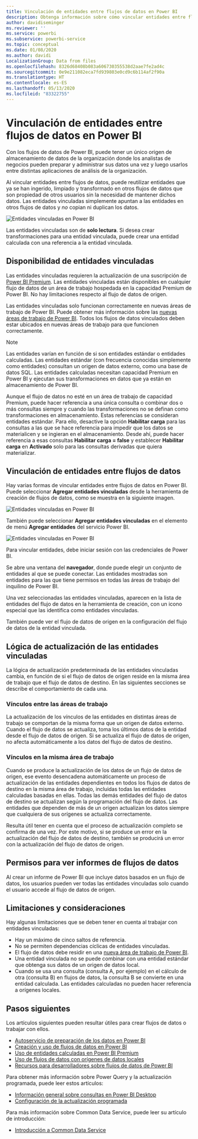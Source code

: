 ```yaml
---
title: Vinculación de entidades entre flujos de datos en Power BI
description: Obtenga información sobre cómo vincular entidades entre flujos de datos en Power BI.
author: davidiseminger
ms.reviewer: ''
ms.service: powerbi
ms.subservice: powerbi-service
ms.topic: conceptual
ms.date: 01/08/2020
ms.author: davidi
LocalizationGroup: Data from files
ms.openlocfilehash: 8326d68408b083a606730355538d2aae7fe2ad4c
ms.sourcegitcommit: 0e9e211082eca7fd939803e0cd9c6b114af2f90a
ms.translationtype: HT
ms.contentlocale: es-ES
ms.lasthandoff: 05/13/2020
ms.locfileid: "83322755"
---
```

# <a name="link-entities-between-dataflows-in-power-bi"></a>Vinculación de entidades entre flujos de datos en Power BI

Con los flujos de datos de Power BI, puede tener un único origen de almacenamiento de datos de la organización donde los analistas de negocios pueden preparar y administrar sus datos una vez y luego usarlos entre distintas aplicaciones de análisis de la organización. 

Al vincular entidades entre flujos de datos, puede reutilizar entidades que ya se han ingerido, limpiado y transformado en otros flujos de datos que son propiedad de otros usuarios sin la necesidad de mantener dichos datos. Las entidades vinculadas simplemente apuntan a las entidades en otros flujos de datos y *no* copian ni duplican los datos.

![Entidades vinculadas en Power BI](media/service-dataflows-linked-entities/linked-entities_00.png)

Las entidades vinculadas son de **solo lectura**. Si desea crear transformaciones para una entidad vinculada, puede crear una entidad calculada con una referencia a la entidad vinculada.

## <a name="linked-entity-availability"></a>Disponibilidad de entidades vinculadas

Las entidades vinculadas requieren la actualización de una suscripción de [Power BI Premium](../admin/service-premium-what-is.md). Las entidades vinculadas están disponibles en cualquier flujo de datos de un área de trabajo hospedada en la capacidad Premium de Power BI. No hay limitaciones respecto al flujo de datos de origen.

Las entidades vinculadas solo funcionan correctamente en nuevas áreas de trabajo de Power BI. Puede obtener más información sobre las [nuevas áreas de trabajo de Power BI](../collaborate-share/service-create-the-new-workspaces.md). Todos los flujos de datos vinculados deben estar ubicados en nuevas áreas de trabajo para que funcionen correctamente.

> [!NOTE]
> Las entidades varían en función de si son entidades estándar o entidades calculadas. Las entidades estándar (con frecuencia conocidas simplemente como entidades) consultan un origen de datos externo, como una base de datos SQL. Las entidades calculadas necesitan capacidad Premium en Power BI y ejecutan sus transformaciones en datos que ya están en almacenamiento de Power BI. 
>
>Aunque el flujo de datos no esté en un área de trabajo de capacidad Premium, puede hacer referencia a una única consulta o combinar dos o más consultas siempre y cuando las transformaciones no se definan como transformaciones en almacenamiento. Estas referencias se consideran entidades estándar. Para ello, desactive la opción **Habilitar carga** para las consultas a las que se hace referencia para impedir que los datos se materialicen y se ingieran en el almacenamiento. Desde ahí, puede hacer referencia a esas consultas **Habilitar carga = false** y establecer **Habilitar carga** en **Activado** solo para las consultas derivadas que quiera materializar.


## <a name="how-to-link-entities-between-dataflows"></a>Vinculación de entidades entre flujos de datos

Hay varias formas de vincular entidades entre flujos de datos en Power BI. Puede seleccionar **Agregar entidades vinculadas** desde la herramienta de creación de flujos de datos, como se muestra en la siguiente imagen. 

![Entidades vinculadas en Power BI](media/service-dataflows-linked-entities/linked-entities_00.png)

También puede seleccionar **Agregar entidades vinculadas** en el elemento de menú **Agregar entidades** del servicio Power BI.

![Entidades vinculadas en Power BI](media/service-dataflows-linked-entities/linked-entities_01.png)

Para vincular entidades, debe iniciar sesión con las credenciales de Power BI.

Se abre una ventana del **navegador**, donde puede elegir un conjunto de entidades al que se puede conectar. Las entidades mostradas son entidades para las que tiene permisos en todas las áreas de trabajo del inquilino de Power BI. 

Una vez seleccionadas las entidades vinculadas, aparecen en la lista de entidades del flujo de datos en la herramienta de creación, con un icono especial que las identifica como entidades vinculadas.

También puede ver el flujo de datos de origen en la configuración del flujo de datos de la entidad vinculada.

## <a name="refresh-logic-of-linked-entities"></a>Lógica de actualización de las entidades vinculadas
La lógica de actualización predeterminada de las entidades vinculadas cambia, en función de si el flujo de datos de origen reside en la misma área de trabajo que el flujo de datos de destino. En las siguientes secciones se describe el comportamiento de cada una.

### <a name="links-between-workspaces"></a>Vínculos entre las áreas de trabajo

La actualización de los vínculos de las entidades en distintas áreas de trabajo se comportan de la misma forma que un origen de datos externo. Cuando el flujo de datos se actualiza, toma los últimos datos de la entidad desde el flujo de datos de origen. Si se actualiza el flujo de datos de origen, no afecta automáticamente a los datos del flujo de datos de destino.

### <a name="links-in-the-same-workspace"></a>Vínculos en la misma área de trabajo

Cuando se produce la actualización de los datos de un flujo de datos de origen, ese evento desencadena automáticamente un proceso de actualización de las entidades dependientes en todos los flujos de datos de destino en la misma área de trabajo, incluidas todas las entidades calculadas basadas en ellas. Todas las demás entidades del flujo de datos de destino se actualizan según la programación del flujo de datos. Las entidades que dependen de más de un origen actualizan los datos siempre que cualquiera de sus orígenes se actualiza correctamente.

Resulta útil tener en cuenta que el proceso de actualización completo se confirma de una vez. Por este motivo, si se produce un error en la actualización del flujo de datos de destino, también se producirá un error con la actualización del flujo de datos de origen.

## <a name="permissions-when-viewing-reports-from-dataflows"></a>Permisos para ver informes de flujos de datos

Al crear un informe de Power BI que incluye datos basados en un flujo de datos, los usuarios pueden ver todas las entidades vinculadas solo cuando el usuario accede al flujo de datos de origen.

## <a name="limitations-and-considerations"></a>Limitaciones y consideraciones

Hay algunas limitaciones que se deben tener en cuenta al trabajar con entidades vinculadas:

* Hay un máximo de cinco saltos de referencia.
* No se permiten dependencias cíclicas de entidades vinculadas.
* El flujo de datos debe residir en una [nueva área de trabajo de Power BI](../collaborate-share/service-create-the-new-workspaces.md).
* Una entidad vinculada no se puede combinar con una entidad estándar que obtenga sus datos de un origen de datos local.
* Cuando se usa una consulta (consulta A, por ejemplo) en el cálculo de otra (consulta B) en flujos de datos, la consulta B se convierte en una entidad calculada. Las entidades calculadas no pueden hacer referencia a orígenes locales.


## <a name="next-steps"></a>Pasos siguientes

Los artículos siguientes pueden resultar útiles para crear flujos de datos o trabajar con ellos. 

* [Autoservicio de preparación de los datos en Power BI](service-dataflows-overview.md)
* [Creación y uso de flujos de datos en Power BI](service-dataflows-create-use.md)
* [Uso de entidades calculadas en Power BI Premium](service-dataflows-computed-entities-premium.md)
* [Uso de flujos de datos con orígenes de datos locales](service-dataflows-on-premises-gateways.md)
* [Recursos para desarrolladores sobre flujos de datos de Power BI](service-dataflows-developer-resources.md)

Para obtener más información sobre Power Query y la actualización programada, puede leer estos artículos:
* [Información general sobre consultas en Power BI Desktop](desktop-query-overview.md)
* [Configuración de la actualización programada](../connect-data/refresh-scheduled-refresh.md)

Para más información sobre Common Data Service, puede leer su artículo de introducción:
* [Introducción a Common Data Service](https://docs.microsoft.com/powerapps/common-data-model/overview)
